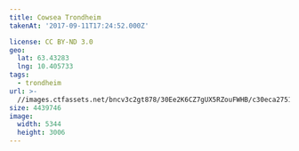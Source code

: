 ```yaml
---
title: Cowsea Trondheim
takenAt: '2017-09-11T17:24:52.000Z'

license: CC BY-ND 3.0
geo:
  lat: 63.43283
  lng: 10.405733
tags:
  - trondheim
url: >-
  //images.ctfassets.net/bncv3c2gt878/30Ee2K6CZ7gUX5RZouFWHB/c30eca2751e818b50f6293c84f2d6d99/cowsea-trondheim_37060606120_o
size: 4439746
image:
  width: 5344
  height: 3006
---
```

